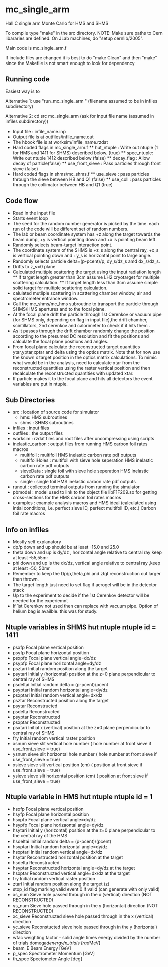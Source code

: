 mc_single_arm
==============

Hall C single arm Monte Carlo for HMS and SHMS 



To compile type "make" in the src directory.
NOTE: Make sure paths to Cern libararies are defined.
On JLab machines, do "setup cernlib/2005".

Main code is mc_single_arm.f

If include files are changed it is best to do "make Clean" and then "make"
since the Makefile is not smart enough to look for dependency

Running code
------------

Easiest way is to 

Alternative 1:
use "run_mc_single_arm <filename>" (filename assumed to be in infiles subdirectory)

Alternative 2:
cd src
mc_single_arm 
(ask for input file name (assumed in infiles subdirectory))

* Input file : infile_name.inp
* Output file is at outfiles/infile_name.out 
* The hbook file is at worksim/infile_name.rzdat
* Hard coded flags in mc_single_arm.f 
** hut_ntuple : Write out ntuple (1 for HMS and 1411 for SHMS) described below. (true)
** spec_ntuple: Write out ntuple 1412 described below (false)
** decay_flag :	Allow decay of particle(false)
** use_front_sieve : Pass particles through front sieve (false)   
* Hard coded flags in shms/mc_shms.f 
** use_sieve : pass particles through the sieve between HB and Q1 (false)
** use_coll  : pass particles through the collimator between HB and Q1 (true)

Code flow
--------- 
* Read in the input file
* Starts event loop
* The seed for the random number generator is picked by the time. each run of the code will be different set of random numbers.
* The lab or beam coordinate system has +z along the target towards the beam dump, +y is vertical pointing down and +x is pointing beam left.
* Randomly selects beam-target interaction point.
* The coordinate system of the SHMS is +z_s along the central ray, +x_s is vertical pointing down and +y_s is horizontal point to large angle. 
* Randomly selects particle delta=(p-pcent)/p, dy_s/dz_s amd dx_s/dz_s.
* Drifts to z_s=0 plane
* Calculated multiple scattering the target using the input radiation length
** If target length greater than 3cm assume LH2 cryotarget for multiple scattering calculation.
**  If target length less than 3cm assume simple solid target for multiple scattering calculation.
* calulated mutliple scattering in scattering chamber window, air and spectrometer entrance window.
* Call the mc_shms/mc_hms subroutine to transport the particle through SHMS/HMS apertures and to the focal plane.
* At the focal plane drift the particle through  1st Cerenkov or vacuum pipe (for SHMS only, depending on flag in input file),the drift chamber, scintillators, 2nd cerenkov and calorimeter to check if it hits them . 
* As it passes through the drift chamber randomly change the position according to the presumed DC resolution and fit the positions and calculate the focal plane positions and angles.
* From focal plane calculate the reconstructed target quantities ytar,yptar,xptar and delta using the optics matrix. Note that for now use the known x target position in the optics matrix calculations. To mimic what would be in the analysis, need to calculate xtar from the reconstructed quantities using the raster vertical position and then recalculate the reconstructed quantities with updated xtar.
* If particle makes it to the focal plane and hits all detectors the event variables are put in ntuple.



Sub Directories
---------------
* src : location of source code for simulator
    * hms: HMS subroutines
    * shms  : SHMS subroutines
* infiles : input files
* outfiles : the output files 
* worksim : rzdat files and root files after uncompressing using scripts
* inelastic_carbon : output files from running HMS carbon foil rates macros
    * multifoil : multifoil HMS inelastic carbon rate pdf outputs
    * multifoilHoles : multifoil with sieve hole seperation HMS inelastic carbon rate pdf outputs
    * sieveData : single foil with sieve hole seperation HMS inelastic carbon rate pdf outputs
    * single : single foil HMS inelastic carbon rate pdf outputs
* runout : collected terminal outputs from running the simulator
* pbmodel : model used to link to the object file libF1F209.so for getting cross-sections for the HMS carbon foil rates macros
* examples : example analysis macros and HMS ideal (calculated using intial conditions, i.e. perfect sieve ID, perfect multifoil ID, etc.) Carbon foil rate macros

Info on infiles
---------------
* Mostly self explanatory
* dp/p down and up should be at least -15.0 and 25.0 
* theta down and up is dy/dz , horizontal angle relative to central ray keep at least -55,55mr
* phi down and up is the dx/dz, vertical angle relative to central ray ,keep at least -50, 50mr
* Remember to keep the Dp/p,theta,phi and ztgt reconstruction cut larger than thrown. 
* The target length just need to set flag if aerogel will be in the detector stack
* Up to the experiment to decide if the 1st Cerenkov detector will be needed for the experiemnt
* If 1st Cerenkov not used then can replace with vacuum pipe. Option of helium bag is availble. this was for study.  

Ntuple variables in SHMS hut ntuple ntuple id = 1411 
---------------------
* psxfp  Focal plane vertical position 
* psyfp  Focal plane horizontal position
* psxpfp Focal plane vertical angle=dx/dz
* psypfp Focal plane horizontal angle=dy/dz
* psztari  Initial random position along the target
* psytari  Initial y (horizontal) position at the z=0 plane perpendicular to central ray of SHMS
* psdeltai Initial random  delta = (p-pcent)/pcent
* psyptari Initial random  horizontal angle=dy/dz
* psxptari Initial random  vertical angle=dx/dz
* psztar  Reconstructed position along the target
* psytar   Reconstructed 
* psdelta   Reconstructed 
* psyptar  Reconstructed 
* psxptar Reconstructed 
* psxtari  Initial x (vertical) position at the z=0 plane perpendicular to central ray of SHMS
* fry   Initial random vertical raster position
* xsnum   sieve slit vertical hole number ( hole number at front sieve if use_front_sieve = true)
* ysnum   sieve slit horizontal hole number ( hole number at front sieve if use_front_sieve = true)
* xsieve   sieve slit vertical position (cm)  ( position at front sieve if use_front_sieve = true)
* ysieve   sieve slit horizontal position (cm) ( position at front sieve if use_front_sieve = true)

Ntuple variable in HMS hut ntuple ntuple id = 1
---------------------
* hsxfp Focal plane vertical position
* hsyfp Focal plane horizontal position
* hsxpfp Focal plane vertical angle=dx/dz
* hsypfp Focal plane horizaontal angle=dy/dz
* hsytari Initial y (horizontal) position at the z=0 plane perpendicular to the central ray of the HMS
* hsdeltai Initial random delta = (p-pcent)/(pcent)
* hsyptari Initial random horizontal angle=dy/dz
* hsxptari Initial random vertical angle=dx/dz
* hsytar Reconstructed horizontal position at the target
* hsdelta Reconstructed
* hsyptar Reconstructed horizontal angle=dy/dz at the target
* hsxptar Reconstructed vertical angle=dx/dz at the target
* fry Initial random vertical raster position
* ztari Initial random position along the target (z)
* stop_id flag marking valid event 0 if valid (can generate with only valid)
* xs_num Sieve hole passed through in the x (vertical) direction (NOT RECONSTRUCTED)
* ys_num Sieve hole passed through in the y (horizontal) direction (NOT RECONSTRUCTED)
* xc_sieve Reconstructed sieve hole passed through in the x (vertical) direction
* yc_sieve Reconstucted sieve hole passed through in the y (horizontal) direction
* wfac weighting factor - solid angle times energy divided by the number of trials domega*denergy/n_trials [rad*MeV]
* beam_E Beam Energy [GeV]
* p_spec Spectrometer Momentum  [GeV]
* th_spec Spectometer Angle [deg]